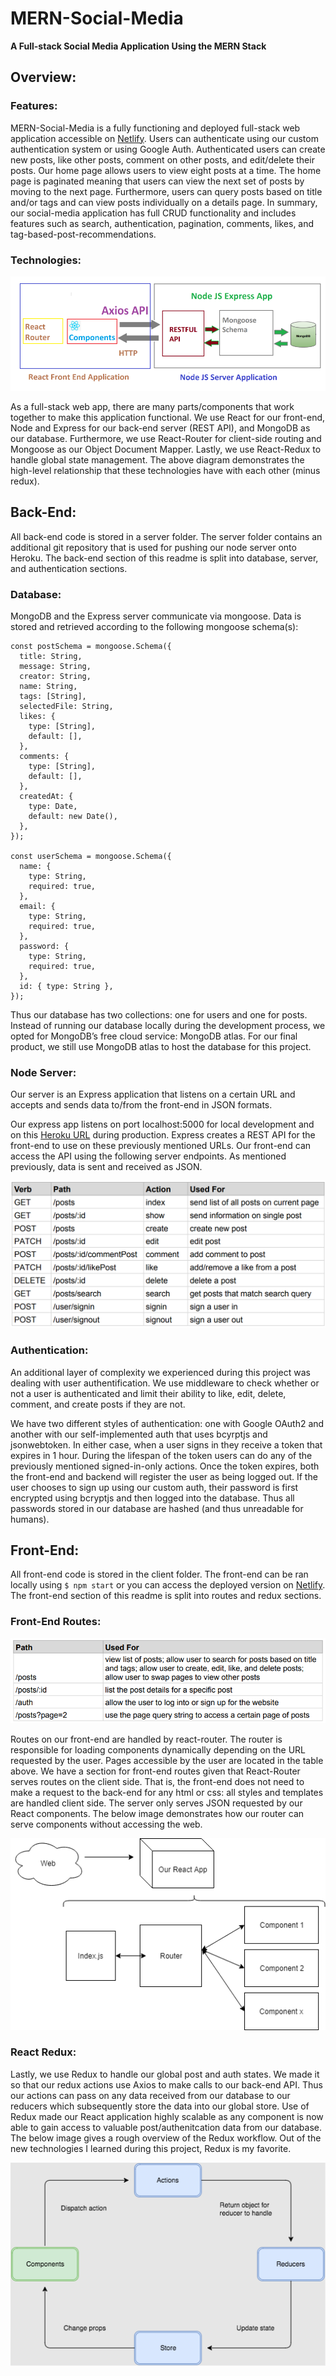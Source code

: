 # MERN-Social-Media

<b>A Full-stack Social Media Application Using the MERN Stack</b>

<h2>Overview:</h2>

<h3>Features:</h3>

MERN-Social-Media is a fully functioning and deployed full-stack web application accessible on <a href="https://mern-socialmedia-ethanduong.netlify.app/posts">Netlify</a>. Users can authenticate using our custom authentication system or using Google Auth. Authenticated users can create new posts, like other posts, comment on other posts, and edit/delete their posts. Our home page allows users to view eight posts at a time. The home page is paginated meaning that users can view the next set of posts by moving to the next page. Furthermore, users can query posts based on title and/or tags and can view posts individually on a details page. In summary, our social-media application has full CRUD functionality and includes features such as search, authentication, pagination, comments, likes, and tag-based-post-recommendations.

<h3>Technologies:</h3>

![MERN STACK OVERVIEW](./readme_resources/MERN_mongoose.png)

As a full-stack web app, there are many parts/components that work together to make this application functional. We use React for our front-end, Node and Express for our back-end server (REST API), and MongoDB as our database. Furthermore, we use React-Router for client-side routing and Mongoose as our Object Document Mapper. Lastly, we use React-Redux to handle global state management. The above diagram demonstrates the high-level relationship that these technologies have with each other (minus redux). 

<h2>Back-End:</h2>
All back-end code is stored in a server folder. The server folder contains an additional git repository that is used for pushing our node server onto Heroku. The back-end section of this readme is split into database, server, and authentication sections. 
 
<h3>Database:</h3>
MongoDB and the Express server communicate via mongoose. Data is stored and retrieved according to the following mongoose schema(s): 

```
const postSchema = mongoose.Schema({
  title: String,
  message: String,
  creator: String,
  name: String,
  tags: [String],
  selectedFile: String,
  likes: {
    type: [String],
    default: [],
  },
  comments: {
    type: [String],
    default: [],
  },
  createdAt: {
    type: Date,
    default: new Date(),
  },
});

const userSchema = mongoose.Schema({
  name: {
    type: String,
    required: true,
  },
  email: {
    type: String,
    required: true,
  },
  password: {
    type: String,
    required: true,
  },
  id: { type: String },
});
```

Thus our database has two collections: one for users and one for posts. Instead of running our database locally during the development process, we opted for MongoDB’s free cloud service: MongoDB atlas. For our final product, we still use MongoDB atlas to host the database for this project.

<h3>Node Server:</h3>

Our server is an Express application that listens on a certain URL and accepts and sends data to/from the front-end in JSON formats.

Our express app listens on port localhost:5000 for local development and on this <a href=https://mernsocialmedia-ethanduong.herokuapp.com/>Heroku URL</a> during production. Express creates a REST API for the front-end to use on these previously mentioned URLs. Our front-end can access the API using the following server endpoints. As mentioned previously, data is sent and received as JSON. 

![SERVER_ENDPOINTS](./readme_resources/server_routes.PNG)

<h3>Authentication:</h3>

An additional layer of complexity we experienced during this project was dealing with user authentification. We use middleware to check whether or not a user is authenticated and limit their ability to like, edit, delete, comment, and create posts if they are not. 

We have two different styles of authentication: one with Google OAuth2 and another with our self-implemented auth that uses bcyrptjs and jsonwebtoken. In either case, when a user signs in they receive a token that expires in 1 hour. During the lifespan of the token users can do any of the previously mentioned signed-in-only actions. Once the token expires, both the front-end and backend will register the user as being logged out. If the user chooses to sign up using our custom auth, their password is first encrypted using bcryptjs and then logged into the database. Thus all passwords stored in our database are hashed (and thus unreadable for humans). 

<h2>Front-End:</h2>

All front-end code is stored in the client folder. The front-end can be ran locally using `$ npm start` or you can access the deployed version on <a href="https://mern-socialmedia-ethanduong.netlify.app/posts">Netlify</a>. The front-end section of this readme is split into routes and redux sections. 

<h3>Front-End Routes:</h3>

![REACT ROUTER](./readme_resources/front-end_routes.PNG)

Routes on our front-end are handled by react-router. The router is responsible for loading components dynamically depending on the URL requested by the user. Pages accessible by the user are located in the table above. We have a section for front-end routes given that React-Router serves routes on the client side. That is, the front-end does not need to make a request to the back-end for any html or css: all styles and templates are handled client side. The server only serves JSON requested by our React components. The below image demonstrates how our router can serve components without accessing the web.

![REACT ROUTER](./readme_resources/React_Router.png)

<h3>React Redux:</h3>

Lastly, we use Redux to handle our global post and auth states. We made it so that our redux actions use Axios to make calls to our back-end API. Thus our actions can pass on any data received from our database to our reducers which subsequently store the data into our global store. Use of Redux made our React application highly scalable as any component is now able to gain access to valuable post/authenitcation data from our database. The below image gives a rough overview of the Redux workflow. Out of the new technologies I learned during this project, Redux is my favorite.

![REACT REDUX](./readme_resources/redux_workflow.png)
